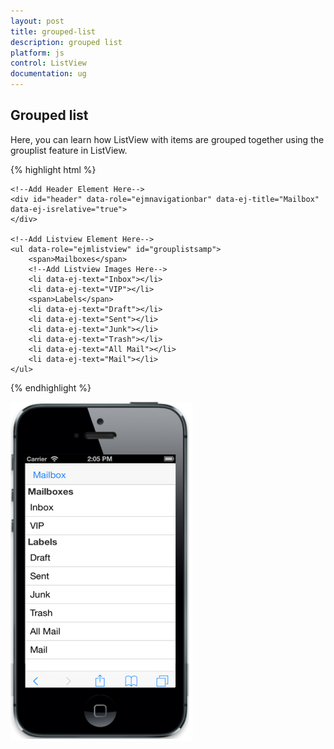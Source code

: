 ```yaml
---
layout: post
title: grouped-list
description: grouped list
platform: js
control: ListView
documentation: ug
---
```


## Grouped list

Here, you can learn how ListView with items are grouped together using the grouplist feature in ListView.

{% highlight html %}

    <!--Add Header Element Here-->
    <div id="header" data-role="ejmnavigationbar" data-ej-title="Mailbox" data-ej-isrelative="true">
    </div>

    <!--Add Listview Element Here-->
    <ul data-role="ejmlistview" id="grouplistsamp">
        <span>Mailboxes</span>
        <!--Add Listview Images Here-->
        <li data-ej-text="Inbox"></li>
        <li data-ej-text="VIP"></li>
        <span>Labels</span>
        <li data-ej-text="Draft"></li>
        <li data-ej-text="Sent"></li>
        <li data-ej-text="Junk"></li>
        <li data-ej-text="Trash"></li>
        <li data-ej-text="All Mail"></li>
        <li data-ej-text="Mail"></li>
    </ul>


{% endhighlight %}

![](grouped-list_images\grouped-list_img1.png)

